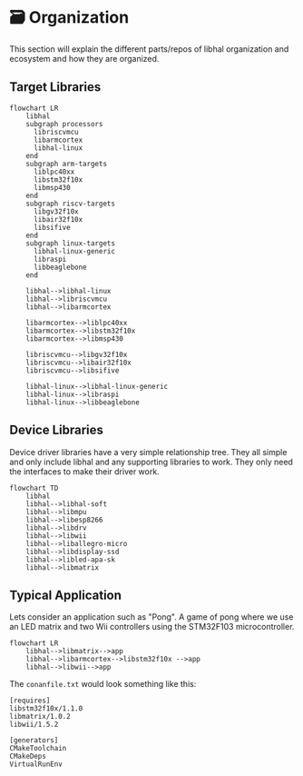 # 🗃️ Organization

This section will explain the different parts/repos of libhal organization and
ecosystem and how they are organized.

## Target Libraries

``` mermaid
flowchart LR
    libhal
    subgraph processors
      libriscvmcu
      libarmcortex
      libhal-linux
    end
    subgraph arm-targets
      liblpc40xx
      libstm32f10x
      libmsp430
    end
    subgraph riscv-targets
      libgv32f10x
      libair32f10x
      libsifive
    end
    subgraph linux-targets
      libhal-linux-generic
      libraspi
      libbeaglebone
    end

    libhal-->libhal-linux
    libhal-->libriscvmcu
    libhal-->libarmcortex

    libarmcortex-->liblpc40xx
    libarmcortex-->libstm32f10x
    libarmcortex-->libmsp430

    libriscvmcu-->libgv32f10x
    libriscvmcu-->libair32f10x
    libriscvmcu-->libsifive

    libhal-linux-->libhal-linux-generic
    libhal-linux-->libraspi
    libhal-linux-->libbeaglebone
```

## Device Libraries

Device driver libraries have a very simple relationship tree. They all simple
and only include libhal and any supporting libraries to work. They only need the
interfaces to make their driver work.

``` mermaid
flowchart TD
    libhal
    libhal-->libhal-soft
    libhal-->libmpu
    libhal-->libesp8266
    libhal-->libdrv
    libhal-->libwii
    libhal-->liballegro-micro
    libhal-->libdisplay-ssd
    libhal-->libled-apa-sk
    libhal-->libmatrix
```

## Typical Application

Lets consider an application such as "Pong". A game of pong where we use an
LED matrix and two Wii controllers using the STM32F103 microcontroller.

``` mermaid
flowchart LR
    libhal-->libmatrix-->app
    libhal-->libarmcortex-->libstm32f10x -->app
    libhal-->libwii-->app
```

The `conanfile.txt` would look something like this:

```
[requires]
libstm32f10x/1.1.0
libmatrix/1.0.2
libwii/1.5.2

[generators]
CMakeToolchain
CMakeDeps
VirtualRunEnv
```
